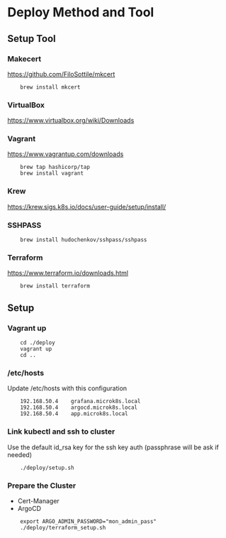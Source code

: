 # Deploy Method and Tool


## Setup Tool
### Makecert
https://github.com/FiloSottile/mkcert
```
    brew install mkcert
```

### VirtualBox
https://www.virtualbox.org/wiki/Downloads

### Vagrant
https://www.vagrantup.com/downloads
```
    brew tap hashicorp/tap
    brew install vagrant
```

### Krew
https://krew.sigs.k8s.io/docs/user-guide/setup/install/

### SSHPASS
```
    brew install hudochenkov/sshpass/sshpass
```

### Terraform
https://www.terraform.io/downloads.html
```
    brew install terraform
```

## Setup 

### Vagrant up
```
    cd ./deploy
    vagrant up
    cd ..
```

### /etc/hosts
Update /etc/hosts with this configuration
```
    192.168.50.4    grafana.microk8s.local
    192.168.50.4    argocd.microk8s.local
    192.168.50.4    app.microk8s.local
```

### Link kubectl and ssh to cluster
Use the default id_rsa key for the ssh key auth (passphrase will be ask if needed)
```
    ./deploy/setup.sh
```

### Prepare the Cluster
- Cert-Manager
- ArgoCD

```
    export ARGO_ADMIN_PASSWORD="mon_admin_pass"
    ./deploy/terraform_setup.sh
```

